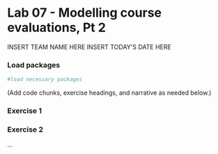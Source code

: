 Lab 07 - Modelling course evaluations, Pt 2
================
INSERT TEAM NAME HERE
INSERT TODAY'S DATE HERE

### Load packages

``` r
#load necessary packages
```

(Add code chunks, exercise headings, and narrative as needed below.)

### Exercise 1

### Exercise 2

...
